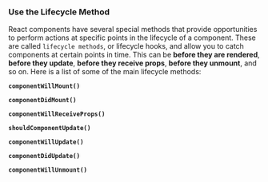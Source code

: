 ### Use the Lifecycle Method 

React components have several special methods that provide opportunities to perform actions at specific points 
in the lifecycle of a component. These are called `lifecycle methods`, or lifecycle hooks, and allow you to catch components 
at certain points in time. This can be **before they are rendered**, **before they update**, **before they receive props**, **before they unmount**, and so on. Here is a list of some of the main lifecycle methods:

**`componentWillMount()`**

**`componentDidMount()`**

**`componentWillReceiveProps()`**

**`shouldComponentUpdate()`**

**`componentWillUpdate()`**

**`componentDidUpdate()`**

**`componentWillUnmount()`**

